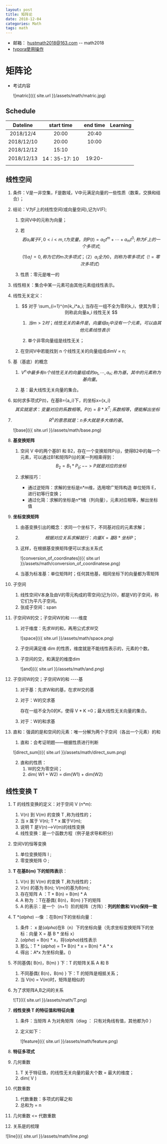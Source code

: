 ```yaml
---
layout: post
title: 矩阵论
date: 2018-12-04
categories: Math
tags: math 
---
```


+ 邮箱： hustmath2018@163.com -- math2018
+ [typora使用操作](https://blog.csdn.net/WeiDelight/article/details/81011921)
# 矩阵论 

+ 考试内容

  ![matric]({{ site.url }}/assets/math/matric.jpg)


## Schedule

|Dateline|start time|end time|Learning|
|:-:|:-:|:-:|:-:|
|2018/12/4|20:00|20:40||
|2018/12/10|20:00|10:00||
|2018/12/12|15:10|||
|2018/12/13|14：35-17: 10|19:20-||
|||||



## 线性空间

1. 条件：V是一非空集，F是数域，V中元满足向量的一些性质（数乘，交换和结合）；

2. 结论：V为F上的线性空间(或向量空间),记为V(F);

   1. 空间V中的元称为向量；

   2. 若
      $$
      若 a_i 属于 F,0<i<m,t为变量，则
      P(t) = a_0t^m+ \cdots + a_mt^0;
      称为F上的一个多项式;
      $$

      $$
      (1)a_i != 0,称为它的m次多项式；（2）a_i 全为0，则称为零多项式（!= 零次多项式）
      $$

   3. 性质：零元是唯一的

3. 线性相关：集合中某一元素可由其他元素组线性表示。

4. 线性无关定义：

   1. $$
      对于 \sum_{i=1}^{m}k_i*a_i; 当存在一组不全为零的k_i，使其为零；则称此向量a_i 线性无关
      $$

      1. $$
         当 m >2 时；线性无关的条件是，向量组a_i中没有一个元素，可以由其他元素线性表示
         $$

      2. 单个非零向量组是线性无关；

   2. 在空间V中若能找到 n 个线性无关的向量组成dimV = n; 

5. 基（基底）的概念



   1. $$
      V^n中最多有n个线性无关的向量组成的{a_1,\cdots,a_n};称为基，其中的元素称为基向量。
      $$

   2. 基：最大线性无关向量的集合。

6. 如何求多项式P(t)，在基B={a_i}下，的坐标x={x_i}
   $$
   其实就是求：变量对应的系数相等。P(t) = B * X^T; 系数相等，便能解出坐标
   $$

7. $$
   R^n的意思就是：n多大就是多大维的基。
   $$

   ![base]({{ site.url }}/assets/math/base.png)

8. **基变换矩阵**

   1. 空间 V 中的两个基B1 和 B2，存在一个变换矩阵P(ij)，使得B2中的每一个元素，可以通过B1和矩阵P(ij)的某一列相乘得到：
      $$
      B_2 = B_1 * P_{ij};
      -->P就是对应的坐标
      $$

   2. 求解技巧：

      + 通过逆矩阵：求解的坐标是n*m维，选用增广矩阵构造 单位矩阵 E，进行初等行变换；
      + 通过化简：求解的坐标是n*1维（列向量），元素对应相等，解出坐标值

9. **坐标变换矩阵**

   1. 由基变换引出的概念：求同一个坐标下，不同基对应的元素求解；

   2. $$
      根据对应关系求解就行：向量 X = 基 B * 坐标 P；
      $$

   3. 这样，在根据基变换矩阵便可以求出关系式

      ![conversion_of_coordinates]({{ site.url }}/assets/math/conversion_of_coordinatese.png)

   4. 当基为标准基：单位矩阵时；任何其他基，相同坐标下的向量都为零矩阵

10. 子空间

    1. 线性空间V本身及由V的零元构成的零空间(记为{0}，都是V的子空间，称它们为平凡子空间。
    2. 张成子空间：span

11. 子空间W的交；子空间W的和 ----维度

    1. 对于维度：先求W的和，再用公式求W交

       ![space]({{ site.url }}/assets/math/space.png)

    2. 子空间满足维 dim 的性质，维度就是不能线性表示的，元素的个数。

    3. 子空间的交，和满足的维度dim 

       ![and]({{ site.url }}/assets/math/and.png)

12. 子空间W的交；子空间W的和 ----基

    1. 对于基：先求W和的基，在求W交的基

    2. 对于：W的交求基

       存在一组不全为0的K，使得 V * K =0；最大线性无关向量的集合。

    3. 对于：W的和求基

13. 直和：强调的是和空间的元素：唯一分解为两个子空间（各出一个元素）的和

    1. 直和：会考证明题——根据性质进行判断

    ![direct_sum]({{ site.url }}/assets/math/direct_sum.png)

    2. 直和的性质：
       1. W的交为零空间；
       2. dim( W1 + W2) = dim(W1) + dim(W2) 



##  线性变换 T

1. T 的线性变换的定义：对于空间 V (n*m):

   1. V(n) 到 V(m) 的变换 T ,称为线性的；
   2. 当 x 属于 V(n); T * x 属于V(m);
   3. 说明 T 是V(n)-->V(m)的线性变换
   4. 线性变换：是一个函数方程（例子是求导和积分）

2. 空间V的恒等变换

   1. 单位变换矩阵 I ;
   2. 零变换矩阵 O ;

3. **T 在基B(m) 下的矩阵表示**：

   1. V(n) 到 V(m) 的变换 T ,称为线性的；
   2. V(n) 的基为 B(n);  V(m)的基为B(m);
   3. 存在矩阵 A ：T * B(n) = B(m) * A
   4. A 称为 ：T在基偶{ B(n)，B(m) }下的矩阵  
   5. A 的表示：是一个（n+1）阶的矩阵（方阵）：**列的阶数和 V(n)保持一致**

4. T *(*alpha*) --像 ：在B(m)下的坐标向量：

   1. 条件： x 是(*alpha*)在B（n）下的坐标向量（先求坐标变换矩阵下的坐标：向量 X = 基 B * 坐标 x）
   2. (*alpha*) = B(n) * x，将(*alpha*)线性表示
   3. 那么：T * (*alpha*)  = T* B(n) * x = B(m) * A * x
   4. 得出：A*x 为坐标向量。()

5. 不同基偶{ B(n)，B(m) } 下：T 的矩阵关系 A 和 B

   1. 不同基偶{ B(n)，B(m) } 下：T 的矩阵是相抵关系；
   2. 当 V(n) = V(m)时，矩阵是相似的

6. 为了求矩阵A,B之间的关系

   ![T]({{ site.url }}/assets/math/T.png)

7. **线性变换 T 的特征值和特征向量**

   1. 条件：当矩阵 A 为对角矩阵（diag ： 只有对角线有值，其他都为0 ）

   2. 定义如下：

      ![feature]({{ site.url }}/assets/math/feature.png)

8. **特征多项式**

9. 几何重数

   1. T 关于特征值，的线性无关向量的最大个数 = 最大的维度；
   2. dim( V )

10. 代数重数

    1. 代数重数：多项式的幂之和
    2. 总和为 = n

11. 几何重数 <= 代数重数

12. 关系是的梳理

![line]({{ site.url }}/assets/math/line.png)